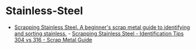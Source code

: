 # Stainless-Steel
- [Scrapping Stainless Steel. A beginner's scrap metal guide to identifying and sorting stainless.](https://youtu.be/KntqtyQ-avg) - [Scrapping Stainless Steel - Identification Tips 304 vs 316 - Scrap Metal Guide](https://youtu.be/ZiaPB410cmY)
